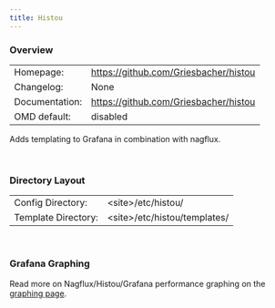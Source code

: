 ```yaml
---
title: Histou
---
```


### Overview

|||
|---|---|
|Homepage:|https://github.com/Griesbacher/histou|
|Changelog:|None|
|Documentation:|https://github.com/Griesbacher/histou|
|OMD default:|disabled|

Adds templating to Grafana in combination with nagflux.

&#x205F;
### Directory Layout

|||
|---|---|
|Config Directory:|&lt;site&gt;/etc/histou/|
|Template Directory:|&lt;site&gt;/etc/histou/templates/|

&#x205F;

### Grafana Graphing

Read more on Nagflux/Histou/Grafana performance graphing on the [graphing page](../../howtos/grafana/).